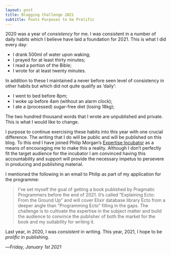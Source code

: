 ```yaml
---
layout: post
title: Blogging Challenge 2021
subtitle: Poots Purposes to be Prolific
---
```


2020 was a year of _consistency_ for me. I was consistent in a number of daily habits which I believe have laid a foundation for 2021. This is what I did every day:

- I drank 500ml of water upon waking;
- I prayed for at least thirty minutes;
- I read a portion of the Bible;
- I wrote for at least twenty minutes.

In addition to these I maintained a never before seen level of consistency in other habits but which did not quite qualify as ‘daily’:

- I went to bed before 8pm;
- I woke up before 4am (without an alarm clock);
- I ate a (processed) sugar-free diet (losing 18kg);

The two hundred thousand words that I wrote are unpublished and private. This is what I would like to change.

I purpose to continue exercising these habits into this year with one crucial difference. The writing that I do will be public and will be published on this blog. To this end I have joined Philip Morgan’s [Expertise Incubator][TEI] as a means of encouraging me to make this a reality. Although I don’t perfectly fit the target audience for the incubator I am convinced having this accountability and support will provide the necessary impetus to persevere in producing and publishing material.

I mentioned the following in an email to Philip as part of my application for the programme:

> I’ve set myself the goal of getting a book published by Pragmatic Programmers before the end of 2021. It’s called “Explaining Ecto: From the Ground Up” and will cover Elixir database library Ecto from a deeper angle than “Programming Ecto” filling in the gaps. The challenge is to cultivate the expertise in the subject matter and build the audience to convince the publisher of both the market for the book and my suitability for writing it.

Last year, in 2020, I was _consistent_ in writing. This year, 2021, I hope to be _prolific_ in publishing.

—*Friday, January 1st 2021*

[TEI]: https://philipmorganconsulting.com/the-expertise-incubator/

